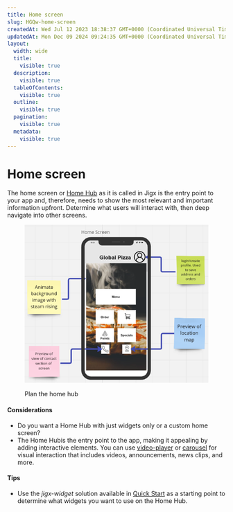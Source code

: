 ```yaml
---
title: Home screen
slug: HGQw-home-screen
createdAt: Wed Jul 12 2023 18:38:37 GMT+0000 (Coordinated Universal Time)
updatedAt: Mon Dec 09 2024 09:24:35 GMT+0000 (Coordinated Universal Time)
layout:
  width: wide
  title:
    visible: true
  description:
    visible: true
  tableOfContents:
    visible: true
  outline:
    visible: true
  pagination:
    visible: true
  metadata:
    visible: true
---
```


# Home screen

The home screen or [Home Hub](../../building-apps-with-jigx/ui/home-hub/home-hub.md) as it is called in Jigx is the entry point to your app and, therefore, needs to show the most relevant and important information upfront. Determine what users will interact with, then deep navigate into other screens.

<figure><img src="../../.gitbook/assets/PizzaHomeHub.png" alt="Plan the home hub"><figcaption><p>Plan the home hub</p></figcaption></figure>

#### Considerations

* Do you want a Home Hub with just widgets only or a custom home screen?
* The Home Hubis the entry point to the app, making it appealing by adding interactive elements. You can use [video-player](https://docs.jigx.com/examples/readme/components/video-player) or [carousel](https://docs.jigx.com/examples/readme/components/carousel) for visual interaction that includes videos, announcements, news clips, and more.

#### Tips

* Use the _jigx-widget_ solution available in [Quick Start](<../../Administration/Quick Start.md>) as a starting point to determine what widgets you want to use on the Home Hub.
